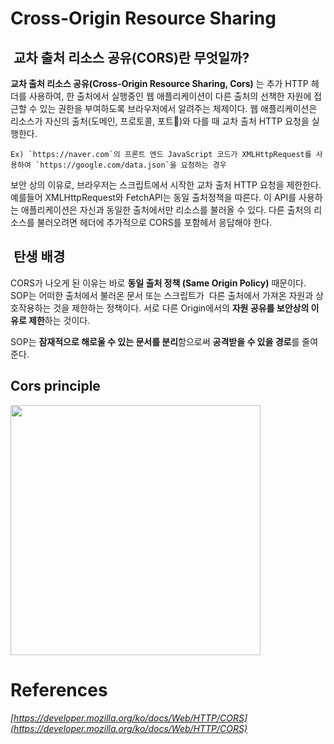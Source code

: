 # Cross-Origin Resource Sharing

##  교차 출처 리소스 공유(CORS)란 무엇일까?

**교차 출처 리소스 공유(Cross-Origin Resource Sharing, Cors)** 는 추가 HTTP 헤더를 사용하여, 한 출처에서 실행중인 웹 애플리케이션이 다른 출처의 선책한 자원에 접근할 수 있는 권한을 부여하도록 브라우저에서 알려주는 체제이다. 웹 애플리케이션은 리소스가 자신의 출처(도메인, 프로토콜, 포트)와 다를 때 교차 출처 HTTP 요청을 실행한다.

```
Ex) `https://naver.com`의 프론트 엔드 JavaScript 코드가 XMLHttpRequest를 사용하여 `https://google.com/data.json`을 요청하는 경우
```

보안 상의 이유로, 브라우저는 스크립트에서 시작한 교차 출처 HTTP 요청을 제한한다. 예를들어 XMLHttpRequest와 FetchAPI는 동일 출처정책을 따른다. 이 API를 사용하는 애플리케이션은 자신과 동일한 출처에서만 리소스를 불러올 수 있다. 다른 출처의 리소스를 불러오려면 헤더에 추가적으로 CORS를 포함헤서 응답해야 한다.

##  탄생 배경

CORS가 나오게 된 이유는 바로 **동일 출처 정책 (Same Origin Policy)** 때문이다. SOP는 어떠한 출처에서 불러온 문서 또는 스크립트가  다른 출처에서 가져온 자원과 상호작용하는 것을 제한하는 정책이다. 서로 다른 Origin에서의 **자원 공유를 보안상의 이유로 제한**하는 것이다.

SOP는 **잠재적으로 해로울 수 있는 문서를 분리**함으로써 **공격받을 수 있을 경로**를 줄여준다.

## Cors principle

<img src="../img/cors_principle.png" width="400px">

# References

_[https://developer.mozilla.org/ko/docs/Web/HTTP/CORS](https://developer.mozilla.org/ko/docs/Web/HTTP/CORS)_
